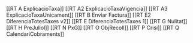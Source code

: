 ---
---

[[RT A ExplicacioTaxa]]
[[RT A2 ExplicacioTaxaVigencia]]
[[RT A3 ExplicacioTaxaUnicament]]
[[RT B Enviar Factura]]
[[RT E2 DiferenciaTotesTaxes v2]]
[[RT E DiferenciaTotesTaxes 1]]
[[RT G Nulitat]]
[[RT H PreJuliol]]
[[RT N PxG]]
[[RT O ObjRecoll]]
[[RT P Crisi]]
[[RT Q CalendariCobraments]]
